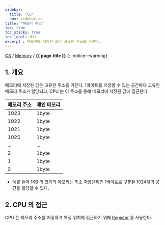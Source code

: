 ```yaml
---
sidebar:
  title: "CS"
  nav: sidebar-cs
title: "메모리 주소"
toc: true
toc_sticky: true
toc_label: 목차
excerpt : 메모리에 저장된 값은 고유한 주소를 가진다.
---
```

[CS](/cs/) / [Memory](/cs/memory/) / **{{ page.title }}**
{: .notice--warning}

## 1. 개요
메모리에 저장된 값은 고유한 주소를 가진다.
1바이트를 저장할 수 있는 공간마다 고유한 메모리 주소가 할당되고, CPU 는 이 주소를 통해 메모리에 저장된 값에 접근한다.

| 메모리 주소     | 메인 메모리     |
|---    |---    |
| 1023     | 1byte     |
| 1022     | 1byte     |
| 1021    | 1byte     |
| 1020     | 1byte     |
| ...     | ...     |
| 2     | 1byte     |
| 1     | 1byte     |
| 0    | 1byte     |

* 예를 들어 1KB 의 크기의 메모리는 최소 저장단위인 1바이트로 구분된 1024개의 공간을 할당할 수 있다.

## 2. CPU 의 접근
CPU 는 메모리 주소를 저장하고 특정 위치에 접근하기 위해 [Register](/cs/cpu/address-register) 를 사용한다.
